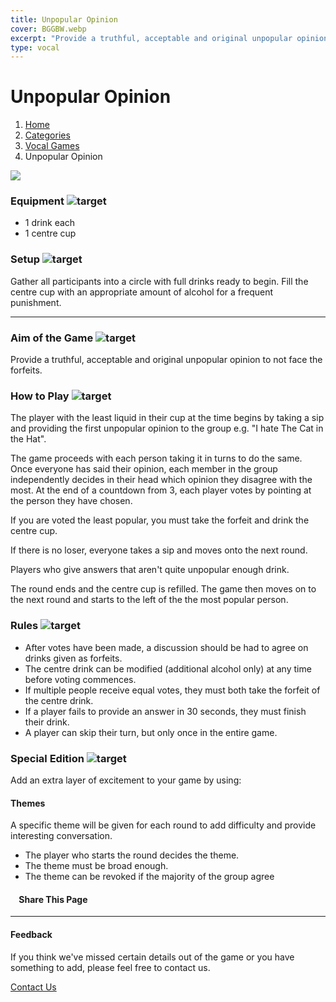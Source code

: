 ```yaml
---
title: Unpopular Opinion
cover: BGGBW.webp
excerpt: "Provide a truthful, acceptable and original unpopular opinion to not face the forfeits."
type: vocal
---
```


# Unpopular Opinion

1.  [Home](/)
2.  [Categories](GameCategories)
3.  [Vocal Games](GameCategories/VocalGames)
4.  Unpopular Opinion

![](images/unpopularopinion.webp)

### Equipment ![target](images/liquor.webp)

-   1 drink each
-   1 centre cup

### Setup ![target](images/settings.webp)

Gather all participants into a circle with full drinks ready to begin. Fill the centre cup with an appropriate amount of alcohol for a frequent punishment.

* * *

### Aim of the Game ![target](images/target.webp)

Provide a truthful, acceptable and original unpopular opinion to not face the forfeits.

### How to Play ![target](images/question.webp)

The player with the least liquid in their cup at the time begins by taking a sip and providing the first unpopular opinion to the group e.g. "I hate The Cat in the Hat".

The game proceeds with each person taking it in turns to do the same. Once everyone has said their opinion, each member in the group independently decides in their head which opinion they disagree with the most. At the end of a countdown from 3, each player votes by pointing at the person they have chosen.

If you are voted the least popular, you must take the forfeit and drink the centre cup.

If there is no loser, everyone takes a sip and moves onto the next round.

Players who give answers that aren't quite unpopular enough drink.

The round ends and the centre cup is refilled. The game then moves on to the next round and starts to the left of the the most popular person.

### Rules ![target](images/rules.webp)

-   After votes have been made, a discussion should be had to agree on drinks given as forfeits.
-   The centre drink can be modified (additional alcohol only) at any time before voting commences.
-   If multiple people receive equal votes, they must both take the forfeit of the centre drink.
-   If a player fails to provide an answer in 30 seconds, they must finish their drink.
-   A player can skip their turn, but only once in the entire game.

### Special Edition ![target](images/special.webp)

Add an extra layer of excitement to your game by using:

#### **Themes**

A specific theme will be given for each round to add difficulty and provide interesting conversation.

-   The player who starts the round decides the theme.
-   The theme must be broad enough.
-   The theme can be revoked if the majority of the group agree

####     Share This Page

[](https://www.facebook.com/sharer/sharer.php?u=beergogglegames.co.uk/GameCategories/VocalGames/unpopularopinion)[](https://www.instagram.com/direct/new/)[](https://twitter.com/intent/tweet?url=beergogglegames.co.uk/GameCategories/VocalGames/unpopularopinion)

* * *

#### Feedback

If you think we've missed certain details out of the game or you have something to add, please feel free to contact us.

  
  
  
[Contact Us](contact)
